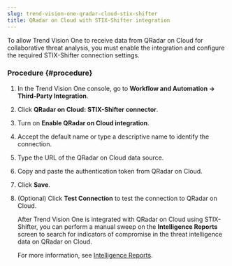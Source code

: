 ```yaml
---
slug: trend-vision-one-qradar-cloud-stix-shifter
title: QRadar on Cloud with STIX-Shifter integration
---
```


To allow Trend Vision One to receive data from QRadar on Cloud for collaborative threat analysis, you must enable the integration and configure the required STIX-Shifter connection settings.

### Procedure {#procedure}

1.  In the Trend Vision One console, go to **Workflow and Automation → Third-Party Integration**.

2.  Click **QRadar on Cloud: STIX-Shifter connector**.

3.  Turn on **Enable QRadar on Cloud integration**.

4.  Accept the default name or type a descriptive name to identify the connection.

5.  Type the URL of the QRadar on Cloud data source.

6.  Copy and paste the authentication token from QRadar on Cloud.

7.  Click **Save**.

8.  (Optional) Click **Test Connection** to test the connection to QRadar on Cloud.

    After Trend Vision One is integrated with QRadar on Cloud using STIX-Shifter, you can perform a manual sweep on the **Intelligence Reports** screen to search for indicators of compromise in the threat intelligence data on QRadar on Cloud.

    For more information, see [Intelligence Reports](intelligence-reports.md).
